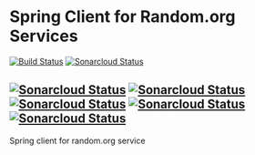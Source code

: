 # Spring Client for Random.org Services
[![Build Status](https://travis-ci.com/fmake-org/randomorg-spring-client.svg?branch=master)](https://travis-ci.com/fmake-org/randomorg-spring-client) 
[![Sonarcloud Status](https://sonarcloud.io/api/project_badges/measure?project=fmake-org_randomorg-spring-client&metric=alert_status)](https://sonarcloud.io/dashboard?id=fmake-org_randomorg-spring-client)

[![Sonarcloud Status](https://sonarcloud.io/api/project_badges/measure?project=fmake-org_randomorg-spring-client&metric=reliability_rating)](https://sonarcloud.io/dashboard?id=fmake-org_randomorg-spring-client)
[![Sonarcloud Status](https://sonarcloud.io/api/project_badges/measure?project=fmake-org_randomorg-spring-client&metric=security_rating)](https://sonarcloud.io/dashboard?id=fmake-org_randomorg-spring-client)
[![Sonarcloud Status](https://sonarcloud.io/api/project_badges/measure?project=fmake-org_randomorg-spring-client&metric=sqale_rating)](https://sonarcloud.io/dashboard?id=fmake-org_randomorg-spring-client)
[![Sonarcloud Status](https://sonarcloud.io/api/project_badges/measure?project=fmake-org_randomorg-spring-client&metric=coverage)](https://sonarcloud.io/dashboard?id=fmake-org_randomorg-spring-client)
[![Sonarcloud Status](https://sonarcloud.io/api/project_badges/measure?project=fmake-org_randomorg-spring-client&metric=duplicated_lines_density)](https://sonarcloud.io/dashboard?id=fmake-org_randomorg-spring-client)
---
Spring client for random.org service
